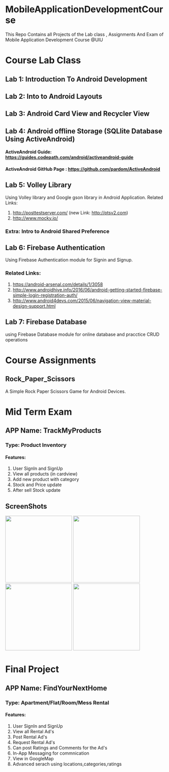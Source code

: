 # MobileApplicationDevelopmentCourse
This Repo Contains all Projects of the Lab class , Assignments And Exam of Mobile Application Development Course @UIU 


# Course Lab Class
## Lab 1: Introduction To Android Development

## Lab 2: Into to Android Layouts

## Lab 3: Android Card View and Recycler View

## Lab 4: Android offline Storage (SQLlite Database Using ActiveAndroid)
#### ActiveAndroid Guide: https://guides.codepath.com/android/activeandroid-guide <br>
#### ActiveAndroid GitHub Page : https://github.com/pardom/ActiveAndroid

## Lab 5: Volley Library
Using Volley library and Google gson library in Android Application.
Related Links: <br>
1. http://posttestserver.com/ (new Link: http://ptsv2.com) <br> 
2. http://www.mocky.io/ <br>
### Extra: Intro to Android Shared Preference

## Lab 6: Firebase Authentication
Using Firebase Authentication module for Signin and Signup.
### Related Links: <br>
1. https://android-arsenal.com/details/1/3058 <br>
2. http://www.androidhive.info/2016/06/android-getting-started-firebase-simple-login-registration-auth/  <br>
3. http://www.android4devs.com/2015/06/navigation-view-material-design-support.html

## Lab 7: Firebase Database
using Firebase Database module for online database and pracctice CRUD operations


# Course Assignments
## Rock_Paper_Scissors
A Simple Rock Paper Scissors Game for Android Devices.

# Mid Term Exam
## APP Name: TrackMyProducts
### Type: Product Inventory
#### Features: <br>
1. User SignIn and SignUp <br>
2. View all products (in cardview) <br>
3. Add new product with category <br>
4. Stock and Price update <br>
5. After sell Stock update <br>

## ScreenShots <br>
<img src="https://cloud.githubusercontent.com/assets/14258095/21076068/5c1f8e98-bf4c-11e6-8fd9-fad32b44ce0b.png" width="210" >
<img src="https://cloud.githubusercontent.com/assets/14258095/21076071/676d5c08-bf4c-11e6-81e9-bb1e1fd928d5.png" width="210" >
<img src="https://cloud.githubusercontent.com/assets/14258095/21076072/6d36081a-bf4c-11e6-9440-48798020e6c7.png" width="210" >
<img src="https://cloud.githubusercontent.com/assets/14258095/21076073/6d68acac-bf4c-11e6-8fd6-b441693c1378.png" width="210" >

# Final Project
## APP Name: FindYourNextHome
### Type: Apartment/Flat/Room/Mess Rental
#### Features: <br>
1. User SignIn and SignUp <br>
2. View all Rental Ad's <br>
3. Post Rental Ad's <br>
4. Request Rental Ad's <br>
5. Can post Ratings and Comments for the Ad's <br>
6. In-App Messaging for commnication <br>
7. View in GoogleMap <br>
8. Advanced serach using locations,categories,ratings <br>
